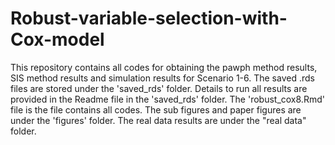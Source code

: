 # Robust-variable-selection-with-Cox-model

This repository contains all codes for obtaining the pawph method results, SIS method results and simulation results for Scenario 1-6. The saved .rds files are stored under the 'saved_rds' folder. Details to run all results are provided in the Readme file in the 'saved_rds' folder. The 'robust_cox8.Rmd' file is the file contains all codes. The sub figures and paper figures are under the 'figures' folder. The real data results are under the "real data" folder.

